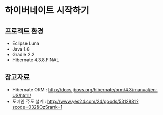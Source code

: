 # 하이버네이트 시작하기

## 프로젝트 환경
* Eclipse Luna
* Java 1.8
* Gradle 2.2
* Hibernate 4.3.8.FINAL

## 참고자료
* Hibernate ORM : http://docs.jboss.org/hibernate/orm/4.3/manual/en-US/html/
* 도메인 주도 설계 : http://www.yes24.com/24/goods/5312881?scode=032&OzSrank=1
